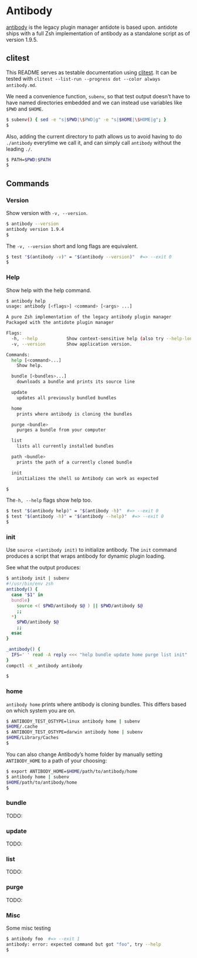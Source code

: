 # Antibody

[antibody][antibody] is the legacy plugin manager antidote is based upon. antidote ships with a full Zsh implementation of antibody as a standalone script as of version 1.9.5.

## clitest

This README serves as testable documentation using [clitest][clitest]. It can be tested with `clitest --list-run --progress dot --color always antibody.md`.

We need a convenience function, `subenv`, so that test output doesn't have to have named directories embedded and we can instead use variables like `$PWD` and `$HOME`.

```sh
$ subenv() { sed -e "s|$PWD|\$PWD|g" -e "s|$HOME|\$HOME|g"; }
$
```

Also, adding the current directory to path allows us to avoid having to do `./antibody` everytime we call it, and can simply call `antibody` without the leading `./`.

```sh
$ PATH=$PWD:$PATH
$
```

## Commands

### Version

Show version with `-v, --version`.

```sh
$ antibody --version
antibody version 1.9.4
$
```

The `-v, --version` short and long flags are equivalent.

```sh
$ test "$(antibody -v)" = "$(antibody --version)"  #=> --exit 0
$
```

### Help

Show help with the help command.

```sh
$ antibody help
usage: antibody [<flags>] <command> [<args> ...]

A pure Zsh implementation of the legacy antibody plugin manager
Packaged with the antidote plugin manager

Flags:
  -h, --help           Show context-sensitive help (also try --help-long and --help-man).
  -v, --version        Show application version.

Commands:
  help [<command>...]
    Show help.

  bundle [<bundles>...]
    downloads a bundle and prints its source line

  update
    updates all previously bundled bundles

  home
    prints where antibody is cloning the bundles

  purge <bundle>
    purges a bundle from your computer

  list
    lists all currently installed bundles

  path <bundle>
    prints the path of a currently cloned bundle

  init
    initializes the shell so Antibody can work as expected

$
```

The`-h, --help` flags show help too.

```sh
$ test "$(antibody help)" = "$(antibody -h)"  #=> --exit 0
$ test "$(antibody -h)" = "$(antibody --help)"  #=> --exit 0
$
```

### init

Use `source <(antibody init)` to initialize antibody. The `init` command produces a script that wraps antibody for dynamic plugin loading.

See what the output produces:

```sh
$ antibody init | subenv
#!/usr/bin/env zsh
antibody() {
  case "$1" in
  bundle)
    source <( $PWD/antibody $@ ) || $PWD/antibody $@
    ;;
  *)
    $PWD/antibody $@
    ;;
  esac
}

_antibody() {
  IFS=' ' read -A reply <<< "help bundle update home purge list init"
}
compctl -K _antibody antibody

$
```

### home

`antibody home` prints where antibody is cloning bundles. This differs based on which system you are on.

```sh
$ ANTIBODY_TEST_OSTYPE=linux antibody home | subenv
$HOME/.cache
$ ANTIBODY_TEST_OSTYPE=darwin antibody home | subenv
$HOME/Library/Caches
$
```

You can also change Antibody’s home folder by manually setting `ANTIBODY_HOME` to a path of your choosing:

```sh
$ export ANTIBODY_HOME=$HOME/path/to/antibody/home
$ antibody home | subenv
$HOME/path/to/antibody/home
$
```

### bundle

TODO:

### update

TODO:

### list

TODO:

### purge

TODO:

### Misc

Some misc testing

```sh
$ antibody foo  #=> --exit 1
antibody: error: expected command but got "foo", try --help
$
```

[antibody]: https://github.com/getantibody/antibody
[clitest]: https://github.com/aureliojargas/clitest
